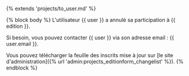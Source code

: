 {% extends 'projects/to_user.md' %}

{% block body %}
L'utilisateur {{ user }} a annulé sa participation à {{ edition }}.

Si besoin, vous pouvez contacter {{ user }} via son adresse email : {{ user.email }}.

Vous pouvez télécharger la feuille des inscrits mise à jour sur [le site d'administration]({% url 'admin:projects_editionform_changelist' %}).
{% endblock %}
